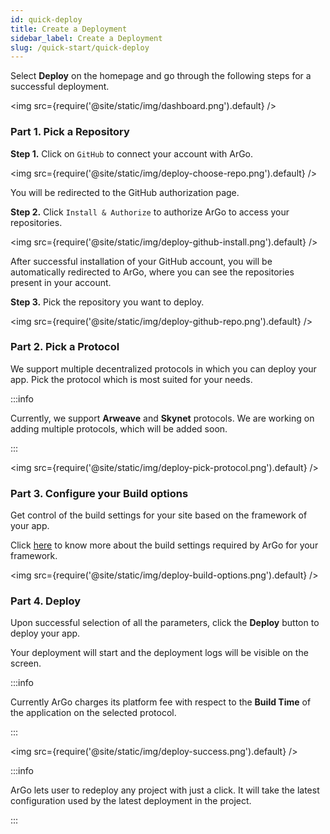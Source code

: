 ```yaml
---
id: quick-deploy
title: Create a Deployment 
sidebar_label: Create a Deployment
slug: /quick-start/quick-deploy
---
```


Select **Deploy** on the homepage and go through the following steps for a successful deployment.

<img src={require('@site/static/img/dashboard.png').default} />

### Part 1. Pick a Repository

**Step 1.** Click on `GitHub` to connect your account with ArGo.

<img src={require('@site/static/img/deploy-choose-repo.png').default} />

You will be redirected to the GitHub authorization page.

**Step 2.** Click `Install & Authorize` to authorize ArGo to access your repositories.
 
<img src={require('@site/static/img/deploy-github-install.png').default} />

After successful installation of your GitHub account, you will be automatically redirected to ArGo, where you can see the repositories present in your account.

**Step 3.** Pick the repository you want to deploy.

<img src={require('@site/static/img/deploy-github-repo.png').default} />

### Part 2. Pick a Protocol

We support multiple decentralized protocols in which you can deploy your app. Pick the protocol which is most suited for your needs.

:::info

Currently, we support **Arweave** and **Skynet** protocols. We are working on adding multiple protocols, which will be added soon.

:::

<img src={require('@site/static/img/deploy-pick-protocol.png').default} />

### Part 3. Configure your Build options

Get control of the build settings for your site based on the framework of your app.

Click [here](../configure-build/deploy-get-started.md/#configuring-the-deployment) to know more about the build settings required by ArGo for your framework.

<img src={require('@site/static/img/deploy-build-options.png').default} />

<!-- #### Continuous Deployment

Simply set the public directory of your project to your GitHub repository and define the build command. ArGo will run the build command and deploy the result whenever you push to your Git repo. The benefits of using continuous deployment include:

- No deploying without committing and pushing first
- Easy collaboration through pull requests
- Fix a typo through your Git provider's web UI from your mobile -->

### Part 4. Deploy

Upon successful selection of all the parameters, click the **Deploy** button to deploy your app.

Your deployment will start and the deployment logs will be visible on the screen.

:::info

Currently ArGo charges its platform fee with respect to the **Build Time** of the application on the selected protocol.

:::

<img src={require('@site/static/img/deploy-success.png').default} />

:::info

ArGo lets user to redeploy any project with just a click. It will take the latest configuration used by the latest deployment in the project.

:::